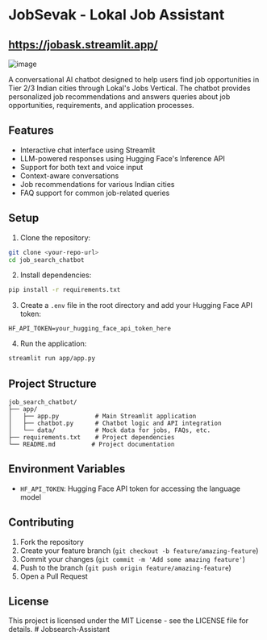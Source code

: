# JobSevak - Lokal Job Assistant
## https://jobask.streamlit.app/



![image](https://github.com/user-attachments/assets/0285aada-c7f4-45cb-86f5-90f36c500bd3)


A conversational AI chatbot designed to help users find job opportunities in Tier 2/3 Indian cities through Lokal's Jobs Vertical. The chatbot provides personalized job recommendations and answers queries about job opportunities, requirements, and application processes.

## Features

- Interactive chat interface using Streamlit
- LLM-powered responses using Hugging Face's Inference API
- Support for both text and voice input
- Context-aware conversations
- Job recommendations for various Indian cities
- FAQ support for common job-related queries

## Setup

1. Clone the repository:
```bash
git clone <your-repo-url>
cd job_search_chatbot
```

2. Install dependencies:
```bash
pip install -r requirements.txt
```

3. Create a `.env` file in the root directory and add your Hugging Face API token:
```
HF_API_TOKEN=your_hugging_face_api_token_here
```

4. Run the application:
```bash
streamlit run app/app.py
```

## Project Structure

```
job_search_chatbot/
├── app/
│   ├── app.py          # Main Streamlit application
│   ├── chatbot.py      # Chatbot logic and API integration
│   └── data/           # Mock data for jobs, FAQs, etc.
├── requirements.txt    # Project dependencies
└── README.md          # Project documentation
```

## Environment Variables

- `HF_API_TOKEN`: Hugging Face API token for accessing the language model

## Contributing

1. Fork the repository
2. Create your feature branch (`git checkout -b feature/amazing-feature`)
3. Commit your changes (`git commit -m 'Add some amazing feature'`)
4. Push to the branch (`git push origin feature/amazing-feature`)
5. Open a Pull Request

## License

This project is licensed under the MIT License - see the LICENSE file for details. # Jobsearch-Assistant
